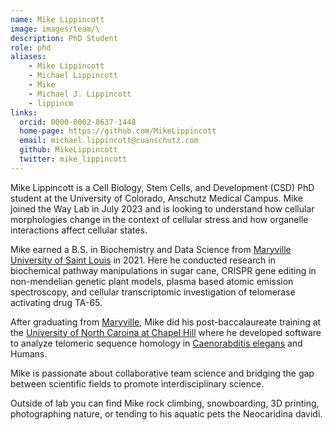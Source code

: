 ```yaml
---
name: Mike Lippincott
image: images/team/\
description: PhD Student
role: phd
aliases:
    - Mike Lippincott
    - Michael Lippincott
    - Mike
    - Michael J. Lippincott
    - lippincm
links:
  orcid: 0000-0002-8637-1448
  home-page: https://github.com/MikeLippincott
  email: michael.lippincott@cuanschutz.com
  github: MikeLippincott
  twitter: mike_lippincott
---
```


Mike Lippincott is a Cell Biology, Stem Cells, and Development (CSD) PhD student at the University of Colorado, Anschutz Medical Campus. Mike joined the Way Lab in July 2023 and is looking to understand how cellular morphologies change in the context of cellular stress and how organelle interactions affect cellular states.

Mike earned a B.S. in Biochemistry and Data Science from [Maryville University of Saint Louis](https://www.maryville.edu/) in 2021. Here he conducted research in biochemical pathway manipulations in sugar cane, CRISPR gene editing in non-mendelian genetic plant models, plasma based atomic emission spectroscopy, and cellular transcriptomic investigation of telomerase activating drug TA-65.

After graduating from [Maryville](https://www.maryville.edu/), Mike did his post-baccalaureate training at the [University of North Caroina at Chapel Hill](https://www.unc.edu/) where he developed software to analyze telomeric sequence homology in [Caenorabditis elegans](http://www.wormbook.org/) and Humans. 

Mike is passionate about collaborative team science and bridging the gap between scientific fields to promote interdisciplinary science. 

Outside of lab you can find Mike rock climbing, snowboarding, 3D printing, photographing nature, or tending to his aquatic pets the Neocaridina davidi.
